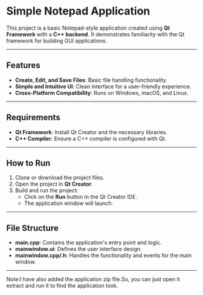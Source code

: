 # Simple Notepad Application

This project is a basic Notepad-style application created using **Qt Framework** with a **C++ backend**. It demonstrates familiarity with the Qt framework for building GUI applications.

---

## Features
- **Create, Edit, and Save Files**: Basic file handling functionality.
- **Simple and Intuitive UI**: Clean interface for a user-friendly experience.
- **Cross-Platform Compatibility**: Runs on Windows, macOS, and Linux.

---

## Requirements
- **Qt Framework**: Install Qt Creator and the necessary libraries.
- **C++ Compiler**: Ensure a C++ compiler is configured with Qt.

---

## How to Run
1. Clone or download the project files.
2. Open the project in **Qt Creator**.
3. Build and run the project:
   - Click on the **Run** button in the Qt Creator IDE.
   - The application window will launch.

---

## File Structure
- **main.cpp**: Contains the application's entry point and logic.
- **mainwindow.ui**: Defines the user interface design.
- **mainwindow.cpp/.h**: Handles the functionality and events for the main window.

---
Note:I have also added the application zip file.So, you can just open it extract and run it to find the application look.
